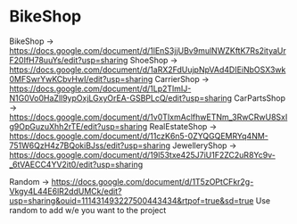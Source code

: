 # BikeShop

BikeShop -> https://docs.google.com/document/d/1lEnS3jjUBv9mulNWZKftK7Rs2ityaUrF20IfH78uuYs/edit?usp=sharing
ShoeShop -> https://docs.google.com/document/d/1aRX2FdUujpNpVAd4DIEiNbOSX3wk0MFSwrYwKCbvHwI/edit?usp=sharing
CarrierShop -> https://docs.google.com/document/d/1Lp2TlmIJ-N1G0Vo0HaZll9ypOxjLGxyOrEA-GSBPLcQ/edit?usp=sharing
CarPartsShop -> https://docs.google.com/document/d/1v0TIxmAclfhwETNm_3RwCRwU8SxIg9OpGuzuXhh2rTE/edit?usp=sharing
RealEstateShop -> https://docs.google.com/document/d/11czK6n5-0ZYQGQEMRYq4NM-751W6QzH4z7BQokiBJss/edit?usp=sharing
JewelleryShop -> https://docs.google.com/document/d/19l53txe425J7iU1F2ZC2uR8Yc9v-_6tVAECC4YV2it0/edit?usp=sharing


Random -> https://docs.google.com/document/d/1T5zOPtCFkr2g-Vkgy4L44E6lR2ddUMCk/edit?usp=sharing&ouid=111431493227500443434&rtpof=true&sd=true
Use random to add w/e you want to the project
